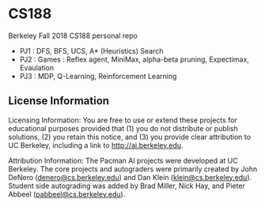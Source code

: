 # CS188
Berkeley Fall 2018 CS188 personal repo

- PJ1 : DFS, BFS, UCS, A* (Heuristics) Search
- PJ2 : Games : Reflex agent, MiniMax, alpha-beta pruning, Expectimax, Evaulation 
- PJ3 : MDP, Q-Learning, Reinforcement Learning

## License Information

Licensing Information:  You are free to use or extend these projects for
educational purposes provided that (1) you do not distribute or publish
solutions, (2) you retain this notice, and (3) you provide clear
attribution to UC Berkeley, including a link to http://ai.berkeley.edu.

Attribution Information: The Pacman AI projects were developed at UC Berkeley.
The core projects and autograders were primarily created by John DeNero
(denero@cs.berkeley.edu) and Dan Klein (klein@cs.berkeley.edu).
Student side autograding was added by Brad Miller, Nick Hay, and
Pieter Abbeel (pabbeel@cs.berkeley.edu).
